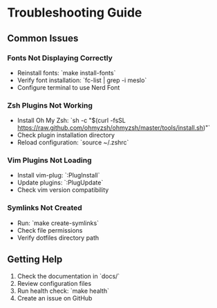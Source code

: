 # Troubleshooting Guide

## Common Issues

### Fonts Not Displaying Correctly
- Reinstall fonts: \`make install-fonts\`
- Verify font installation: \`fc-list | grep -i meslo\`
- Configure terminal to use Nerd Font

### Zsh Plugins Not Working
- Install Oh My Zsh: \`sh -c "$(curl -fsSL https://raw.github.com/ohmyzsh/ohmyzsh/master/tools/install.sh)"\`
- Check plugin installation directory
- Reload configuration: \`source ~/.zshrc\`

### Vim Plugins Not Loading
- Install vim-plug: \`:PlugInstall\`
- Update plugins: \`:PlugUpdate\`
- Check vim version compatibility

### Symlinks Not Created
- Run: \`make create-symlinks\`
- Check file permissions
- Verify dotfiles directory path

## Getting Help

1. Check the documentation in \`docs/\`
2. Review configuration files
3. Run health check: \`make health\`
4. Create an issue on GitHub
